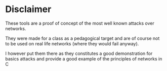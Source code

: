 # Disclaimer

These tools are a proof of concept of the most well known attacks over networks.

They were made for a class as a pedagogical target and are of course not to be used on real life networks (where they would fail anyway).

I however put them there as they constitutes a good demonstration for basics attacks and provide a good example of the principles of networks in C
